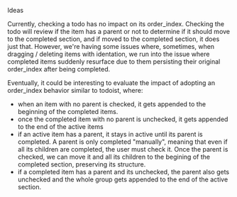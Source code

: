 Ideas

Currently, checking a todo has no impact on its order_index. Checking the todo will review if the item has a parent or not to determine if it should move to the completed section, and if moved to the completed section, it does just that. However, we're having some issues where, sometimes, when dragging / deleting items with identation, we run into the issue where completed items suddenly resurface due to them persisting their original order_index after being completed.

Eventually, it could be interesting to evaluate the impact of adopting an order_index behavior similar to todoist, where:

- when an item with no parent is checked, it gets appended to the beginning of the completed items.
- once the completed item with no parent is unchecked, it gets appended to the end of the active items
- if an active item has a parent, it stays in active until its parent is completed. A parent is only completed "manually", meaning that even if all its children are completed, the user must check it. Once the parent is checked, we can move it and all its children to the begining of the completed section, preserving its structure.
- if a completed item has a parent and its unchecked, the parent also gets unchecked and the whole group gets appended to the end of the active section.
